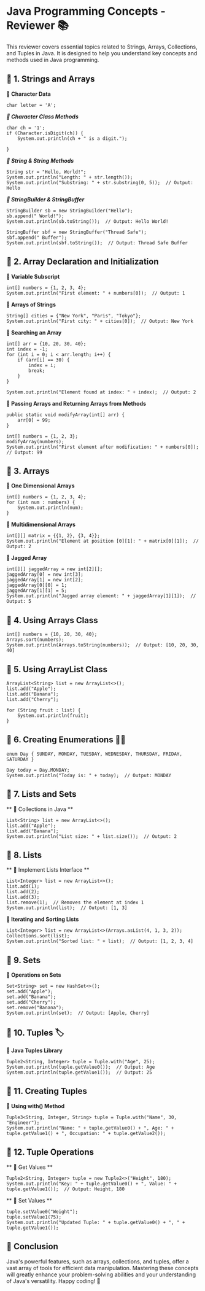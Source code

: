 # Java Programming Concepts - Reviewer 📚
This reviewer covers essential topics related to Strings, Arrays, Collections, and Tuples in Java. It is designed to help you understand key concepts and methods used in Java programming.

## 📖 1. Strings and Arrays
**📌 Character Data**
```
char letter = 'A';
```
***📌 Character Class Methods***
```
char ch = '1';
if (Character.isDigit(ch)) {
    System.out.println(ch + " is a digit.");

}
```
***📌 String & String Methods***
```
String str = "Hello, World!";
System.out.println("Length: " + str.length());
System.out.println("Substring: " + str.substring(0, 5));  // Output: Hello
```
***📌 StringBuilder & StringBuffer***
```
StringBuilder sb = new StringBuilder("Hello");
sb.append(" World!");
System.out.println(sb.toString());  // Output: Hello World!

StringBuffer sbf = new StringBuffer("Thread Safe");
sbf.append(" Buffer");
System.out.println(sbf.toString());  // Output: Thread Safe Buffer
```
## 📖 2. Array Declaration and Initialization
**📌 Variable Subscript**
```
int[] numbers = {1, 2, 3, 4};
System.out.println("First element: " + numbers[0]);  // Output: 1
```
**📌 Arrays of Strings**
```
String[] cities = {"New York", "Paris", "Tokyo"};
System.out.println("First city: " + cities[0]);  // Output: New York
```
**📌 Searching an Array**
```
int[] arr = {10, 20, 30, 40};
int index = -1;
for (int i = 0; i < arr.length; i++) {
    if (arr[i] == 30) {
        index = i;
        break;
    }
}

System.out.println("Element found at index: " + index);  // Output: 2
```
**📌 Passing Arrays and Returning Arrays from Methods**
```
public static void modifyArray(int[] arr) {
    arr[0] = 99;
}

int[] numbers = {1, 2, 3};
modifyArray(numbers);
System.out.println("First element after modification: " + numbers[0]);  // Output: 99
```
## 📖 3. Arrays
**📌 One Dimensional Arrays**
```
int[] numbers = {1, 2, 3, 4};
for (int num : numbers) {
    System.out.println(num);
}
```
**📌 Multidimensional Arrays**
```
int[][] matrix = {{1, 2}, {3, 4}};
System.out.println("Element at position [0][1]: " + matrix[0][1]);  // Output: 2
```
**📌 Jagged Array**
```
int[][] jaggedArray = new int[2][];
jaggedArray[0] = new int[3];
jaggedArray[1] = new int[2];
jaggedArray[0][0] = 1;
jaggedArray[1][1] = 5;
System.out.println("Jagged array element: " + jaggedArray[1][1]);  // Output: 5
```
## 📖 4. Using Arrays Class
```
int[] numbers = {10, 20, 30, 40};
Arrays.sort(numbers);
System.out.println(Arrays.toString(numbers));  // Output: [10, 20, 30, 40]
```
## 📖 5. Using ArrayList Class
```
ArrayList<String> list = new ArrayList<>();
list.add("Apple");
list.add("Banana");
list.add("Cherry");

for (String fruit : list) {
    System.out.println(fruit);
}
```
## 📖 6. Creating Enumerations 🧑‍🏫
```
enum Day { SUNDAY, MONDAY, TUESDAY, WEDNESDAY, THURSDAY, FRIDAY, SATURDAY }

Day today = Day.MONDAY;
System.out.println("Today is: " + today);  // Output: MONDAY
```
## 📖 7. Lists and Sets
** 📌 Collections in Java **
```
List<String> list = new ArrayList<>();
list.add("Apple");
list.add("Banana");
System.out.println("List size: " + list.size());  // Output: 2
```
## 📖 8. Lists
** 📌 Implement Lists Interface **
```
List<Integer> list = new ArrayList<>();
list.add(1);
list.add(2);
list.add(3);
list.remove(1);  // Removes the element at index 1
System.out.println(list);  // Output: [1, 3]
```
**📌 Iterating and Sorting Lists**
```
List<Integer> list = new ArrayList<>(Arrays.asList(4, 1, 3, 2));
Collections.sort(list);
System.out.println("Sorted list: " + list);  // Output: [1, 2, 3, 4]
```
## 📖 9. Sets
**📌 Operations on Sets**
```
Set<String> set = new HashSet<>();
set.add("Apple");
set.add("Banana");
set.add("Cherry");
set.remove("Banana");
System.out.println(set);  // Output: [Apple, Cherry]
```
## 📖 10. Tuples 🏷️
**📌 Java Tuples Library**
```
Tuple2<String, Integer> tuple = Tuple.with("Age", 25);
System.out.println(tuple.getValue0());  // Output: Age
System.out.println(tuple.getValue1());  // Output: 25
```
## 📖 11. Creating Tuples
**📌 Using with() Method**
```
Tuple3<String, Integer, String> tuple = Tuple.with("Name", 30, "Engineer");
System.out.println("Name: " + tuple.getValue0() + ", Age: " + tuple.getValue1() + ", Occupation: " + tuple.getValue2());
```
## 📖 12. Tuple Operations
** 📌 Get Values **
```
Tuple2<String, Integer> tuple = new Tuple2<>("Height", 180);
System.out.println("Key: " + tuple.getValue0() + ", Value: " + tuple.getValue1());  // Output: Height, 180
```
** 📌 Set Values **
```
tuple.setValue0("Weight");
tuple.setValue1(75);
System.out.println("Updated Tuple: " + tuple.getValue0() + ", " + tuple.getValue1());
```
## 🚀 Conclusion
Java's powerful features, such as arrays, collections, and tuples, offer a vast array of tools for efficient data manipulation. Mastering these concepts will greatly enhance your problem-solving abilities and your understanding of Java's versatility. Happy coding! 🎉

